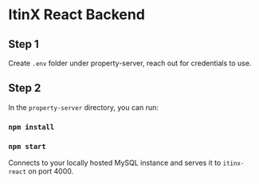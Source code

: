 # ItinX React Backend

## Step 1

Create `.env` folder under property-server, reach out for credentials to use.

## Step 2

In the `property-server` directory, you can run:

### `npm install`

### `npm start`

Connects to your locally hosted MySQL instance and serves it to `itinx-react` on port 4000.
